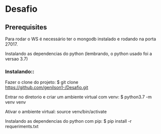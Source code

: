 # Desafio

Prerequisites
----------------------
Para rodar o WS é necessário ter o mongodb instalado e rodando na porta 27017.

Instalando as dependencias do python (lembrando, o python usado foi a versao 3.7)

### Instalando::

Fazer o clone do projeto:
	$ git clone https://github.com/genilson1-/Desafio.git	

Entrar no diretorio e criar um ambiente virtual com venv:
	$ python3.7 -m venv venv

Ativar o ambiente virtual:
	source venv/bin/activate

Instalando as dependencias do python com pip:
	$ pip install -r requeriments.txt



